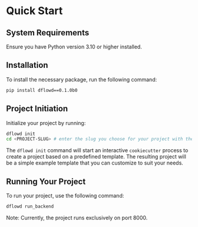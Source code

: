 # Quick Start
## System Requirements
Ensure you have Python version 3.10 or higher installed.

## Installation
To install the necessary package, run the following command:
```bash
pip install dflowd==0.1.0b0
```

## Project Initiation
Initialize your project by running:
```bash
dflowd init
cd <PROJECT-SLUG> # enter the slug you choose for your project with the help of the previous command
```
The `dflowd init` command will start an interactive `cookiecutter` process to create a project based on a predefined template. The resulting project will be a simple example template that you can customize to suit your needs.

## Running Your Project
To run your project, use the following command:
```bash
dflowd run_backend
```
Note: Currently, the project runs exclusively on port 8000.
